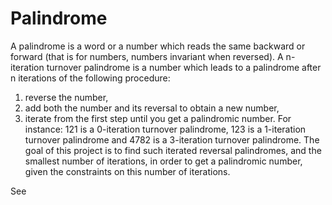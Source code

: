# Palindrome

A palindrome is a word or a number which reads the same backward or forward (that is for numbers, numbers invariant when reversed).
A n-iteration turnover palindrome is a number which leads to a palindrome after n iterations of the following
procedure:
1. reverse the number,
2. add both the number and its reversal to obtain a new number,
3. iterate from the first step until you get a palindromic number.
For instance:
121 is a 0-iteration turnover palindrome,
123 is a 1-iteration turnover palindrome and
4782 is a 3-iteration turnover palindrome.
The goal of this project is to find such iterated reversal palindromes, and the smallest number of iterations,
in order to get a palindromic number, given the constraints on this number of iterations.

See
